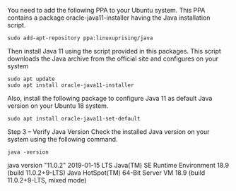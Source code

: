 You need to add the following PPA to your Ubuntu system. This PPA contains a package oracle-java11-installer having the Java installation script.
```
sudo add-apt-repository ppa:linuxuprising/java
```
Then install Java 11 using the script provided in this packages. This script downloads the Java archive from the official site and configures on your system
```
sudo apt update
sudo apt install oracle-java11-installer
```
Also, install the following package to configure Java 11 as default Java version on your Ubuntu 18 system.
```
sudo apt install oracle-java11-set-default
```
Step 3 – Verify Java Version
Check the installed Java version on your system using the following command.
```
java -version
```
java version "11.0.2" 2019-01-15 LTS
Java(TM) SE Runtime Environment 18.9 (build 11.0.2+9-LTS)
Java HotSpot(TM) 64-Bit Server VM 18.9 (build 11.0.2+9-LTS, mixed mode)
